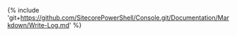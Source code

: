 {% include 'git+https://github.com/SitecorePowerShell/Console.git/Documentation/Markdown/Write-Log.md' %}
